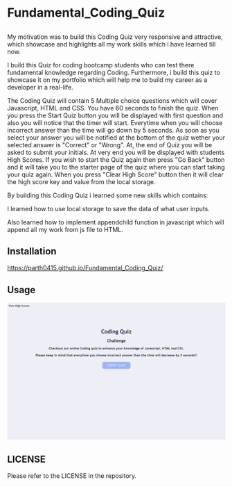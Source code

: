 # Fundamental_Coding_Quiz

##

My motivation was to build this Coding Quiz very responsive and attractive, which showcase and highlights all my work skills which i have learned till now. 

I build this Quiz for coding bootcamp students who can test there fundamental knowledge regarding Coding. Furthermore, i build this quiz to showcase it on my portfolio which will help me to build my career as a developer in a real-life.

The Coding Quiz will contain 5 Multiple choice questions which will cover Javascript, HTML and CSS. You have 60 seconds to finish the quiz. When you press the Start Quiz button you will be displayed with first question and also you will notice that the timer will start. Everytime when you will choose incorrect answer than the time will go down by 5 seconds. As soon as you select your answer you will be notified at the bottom of the quiz wether your selected answer is "Correct" or "Wrong". At, the end of Quiz you will be asked to submit your initials. At very end you will be displayed with students High Scores. If you wish to start the Quiz again then press "Go Back" button and it will take you to the starter page of the quiz where you can start taking your quiz again. When you press "Clear High Score" button then it will clear the high score key and value from the local storage.

By building this Coding Quiz i learned some new skills which contains:

I learned how to use local storage to save the data of what user inputs.

Also learned how to implement appendchild function in javascript which will append all my work from js file to HTML.


## Installation

https://parth0415.github.io/Fundamental_Coding_Quiz/

## Usage
![Project](./assets/image/Coding_Quiz_Screenshot.png "Project3")

## LICENSE
Please refer to the LICENSE in the repository.


